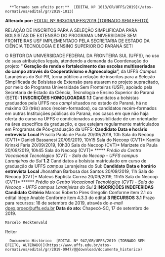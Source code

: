       **Tornado sem efeito por:**  [EDITAL Nº 1013/GR/UFFS/2019](/atos-normativos/edital/gr/2019-1013) 

 **Alterado por:**  [EDITAL Nº 963/GR/UFFS/2019 (TORNADO SEM EFEITO)](/atos-normativos/edital/gr/2019-0963) 

   RELAÇÃO DE INSCRITOS PARA A SELEÇÃO SIMPLIFICADA PARA BOLSISTAS DE EXTENSÃO DO PROGRAMA UNIVERSIDADE SEM FRONTEIRAS USF IMPLEMENTADO PELA SECRETARIA DE ESTADO DA CIÊNCIA TECNOLOGIA E ENSINO SUPERIOR DO PARANÁ SETI  

 O REITOR DA UNIVERSIDADE FEDERAL DA FRONTEIRA SUL (UFFS), no uso de suas atribuições legais, atendendo a demanda da Coordenação do projeto “ **Geração de renda e fortalecimento das escolas multisseriadas do campo através do Cooperativismo e Agroecologia”,** da UFFS *Campus*  Laranjeiras do Sul-PR, torna público a relação de inscritos para a Seleção Simplificada de Bolsistas de Extensão para atuarem no projeto supracitado, por meio do Programa Universidade Sem Fronteiras (USF), apoiado pela Secretaria de Estado da Ciência, Tecnologia e Ensino Superior do Paraná (SETI):  **1 INSCRIÇÕES HOMOLOGADAS** **1.1**  Candidatos a bolsistas graduados pela UFFS nos *campi*  situados no estado do Paraná, há no máximo 03 (três) anos (recém-formados), ou candidatos recém-formados em outras Instituições públicas do Paraná, nos casos em que não haja oferta do curso na UFFS e condicionados a possibilidade de um orientador na área específica da graduação, e que estejam regularmente matriculados em Programas de Pós-graduação da UFFS:     **Candidato**   **Data e horário entrevista**   **Local**     Priscila Paola de Paula   20/09/2019, 10h   Sala do Necoop (CVT)*     Danieli Bassanesi   20/09/2019, 10h15   Sala do Necoop (CVT)*     Kamila Krinski Faria   20/09/2019, 10h30   Sala do Necoop (CVT)*     Marizete de Paula   20/09/2019, 10h45   Sala do Necoop (CVT)*     *****  *Prédio do Centro Vocacional Tecnológico (CVT) - Sala do Necoop - UFFS campus Laranjeiras do Sul* **1.2**  Candidatos a bolsista matriculado em curso de graduação da UFFS *campus*  Laranjeiras do Sul:     **Candidato**   **Data e horário entrevista**   **Local**     Jhonathan Barbosa dos Santos   20/09/2019, 11h   Sala do Necoop (CVT)*     Mateus Baptista Correa   20/09/2019, 11h15   Sala do Necoop (CVT)*     ******  *Prédio do Centro Vocacional Tecnológico (CVT) - Sala do Necoop - UFFS campus Laranjeiras do Sul*  **2 INSCRIÇÕES INDEFERIDAS**     **Candidato**   **Critério**     Marcos Roberto Pires Gregolin   Conforme item 2.1 do edital     Idege Anable   Conforme item 4.3.3 do edital      **3 RECURSOS** **3.1**  Prazo para recursos: 18 de setembro de 2019, através do *e-mail*  dpex.proec@uffs.edu.br      **Data do ato:** Chapecó-SC, 17 de setembro de 2019.   
 

    Marcelo Recktenvald   
 Reitor 

      Documento Histórico  [EDITAL Nº 947/GR/UFFS/2019 (TORNADO SEM EFEITO, ALTERADO)](https://www.uffs.edu.br/atos-normativos/edital/gr/2019-0947/@@download/documento_historico)     
      